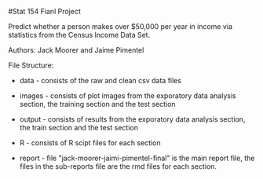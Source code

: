 #Stat 154 Fianl Project

Predict whether a person makes over $50,000 per year in income via statistics from the Census Income Data Set. 

Authors: Jack Moorer and Jaime Pimentel

File Structure:

* data - consists of the raw and clean csv data files

* images - consists of plot images from the exporatory data analysis section, the training section and the test section

* output - consists of results from the exporatory data analysis section, the train section and the test section

* R - consists of R scipt files for each section

* report - file "jack-moorer-jaimi-pimentel-final" is the main report file, the files in the sub-reports file are the rmd files for each section.


